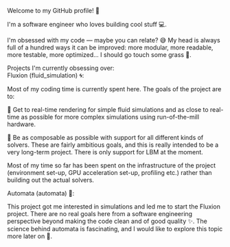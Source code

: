 Welcome to my GitHub profile! 🎉

I'm a software engineer who loves building cool stuff 💻.

I'm obsessed with my code — maybe you can relate? 😅 My head is always full of a hundred ways it can be improved: more modular, more readable, more testable, more optimized... I should go touch some grass 🌱.

Projects I'm currently obsessing over:<br>Fluxion (fluid_simulation) 🌀:

Most of my coding time is currently spent here. The goals of the project are to:

🔹 Get to real-time rendering for simple fluid simulations and as close to real-time as possible for more complex simulations using run-of-the-mill hardware.

🔹 Be as composable as possible with support for all different kinds of solvers. 
These are fairly ambitious goals, and this is really intended to be a very long-term project. There is only support for LBM at the moment.

Most of my time so far has been spent on the infrastructure of the project (environment set-up, GPU acceleration set-up, profiling etc.) rather than building out the actual solvers.

Automata (automata) 🔲:

This project got me interested in simulations and led me to start the Fluxion project. There are no real goals here from a software engineering perspective beyond making the code clean and of good quality ✨. The science behind automata is fascinating, and I would like to explore this topic more later on 🚀.
